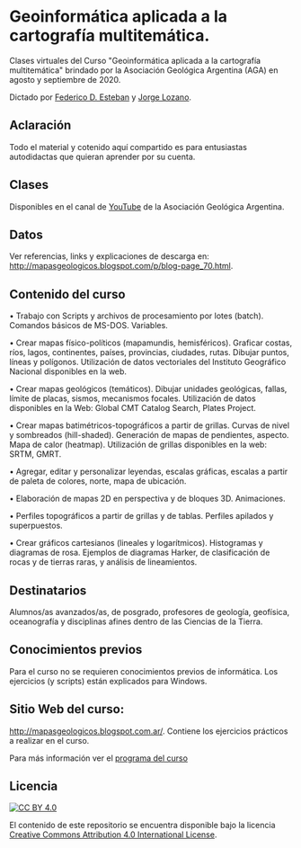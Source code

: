 # Geoinformática aplicada a la cartografía multitemática. 
Clases virtuales del Curso "Geoinformática aplicada a la cartografía multitemática" brindado por la Asociación Geológica Argentina (AGA) en agosto y septiembre de 2020.

Dictado por [Federico D. Esteban](https://github.com/Esteban82) y [Jorge Lozano](https://github.com/jorgegabriellozano).


## Aclaración
Todo el material y cotenido aquí compartido es para entusiastas autodidactas que quieran aprender por su cuenta.


## Clases 
Disponibles en el canal de [YouTube](https://www.youtube.com/playlist?list=PL_Tmlw4NuPWpQ4HDYnSiAxm3VvzYuddc0) de la Asociación Geológica Argentina.

## Datos 
Ver referencias, links y explicaciones de descarga en: http://mapasgeologicos.blogspot.com/p/blog-page_70.html.


## Contenido del curso

  • Trabajo con Scripts y archivos de procesamiento por lotes (batch). Comandos básicos de MS-DOS. Variables.
  
  • Crear mapas físico-políticos (mapamundis, hemisféricos). Graficar costas, ríos, lagos, continentes, países, provincias, ciudades, rutas. Dibujar puntos, líneas y polígonos. Utilización de datos vectoriales del Instituto Geográfico Nacional disponibles en la web.
  
  • Crear mapas geológicos (temáticos). Dibujar unidades geológicas, fallas, límite de placas, sismos, mecanismos focales. Utilización de datos disponibles en la Web: Global CMT Catalog Search, Plates Project.
  
  • Crear mapas batimétricos-topográficos a partir de grillas. Curvas de nivel y sombreados (hill-shaded). Generación de mapas de pendientes, aspecto. Mapa de calor (heatmap). Utilización de grillas disponibles en la web: SRTM, GMRT.
  
  • Agregar, editar y personalizar leyendas, escalas gráficas, escalas a partir de paleta de colores, norte, mapa de ubicación.
  
  • Elaboración de mapas 2D en perspectiva y de bloques 3D. Animaciones.
  
  • Perfiles topográficos a partir de grillas y de tablas. Perfiles apilados y superpuestos.
  
  • Crear gráficos cartesianos (lineales y logarítmicos). Histogramas y diagramas de rosa. Ejemplos de diagramas Harker, de clasificación de rocas y de tierras raras, y análisis de lineamientos. 

## Destinatarios

Alumnos/as avanzados/as, de posgrado, profesores de geología, geofísica, oceanografía y disciplinas afines dentro de las Ciencias de la Tierra.

## Conocimientos previos

Para el curso no se requieren conocimientos previos de informática. Los ejercicios (y scripts) están explicados para Windows.

## Sitio Web del curso: 

http://mapasgeologicos.blogspot.com.ar/. Contiene los ejercicios prácticos a realizar en el curso.


Para más información ver el [programa del curso](https://github.com/Esteban82/AGA_Geoinformatica_2020/blob/main/2020_CursoGeoinformatica_Programa_AGA.pdf)

## Licencia

[![CC BY 4.0][cc-by-image]][cc-by]

El contenido de este repositorio se encuentra disponible bajo la licencia [Creative Commons Attribution 4.0 International License][cc-by].

[cc-by]: http://creativecommons.org/licenses/by/4.0/
[cc-by-image]: https://i.creativecommons.org/l/by/4.0/88x31.png
